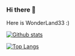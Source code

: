 ### Hi there 👋

<!--
**WonderLand33/WonderLand33** is a ✨ _special_ ✨ repository because its `README.md` (this file) appears on your GitHub profile.

Here are some ideas to get you started:

- 🔭 I’m currently working on ...
- 🌱 I’m currently learning ...
- 👯 I’m looking to collaborate on ...
- 🤔 I’m looking for help with ...
- 💬 Ask me about ...
- 📫 How to reach me: ...
- 😄 Pronouns: ...
- ⚡ Fun fact: ...
-->

Here is WonderLand33 :)

[![Github stats](https://github-readme-stats.vercel.app/api?username=WonderLand33)](https://github.com/anuraghazra/github-readme-stats)

[![Top Langs](https://github-readme-stats.vercel.app/api/top-langs/?username=WonderLand33&layout=compact)](https://github.com/anuraghazra/github-readme-stats)
